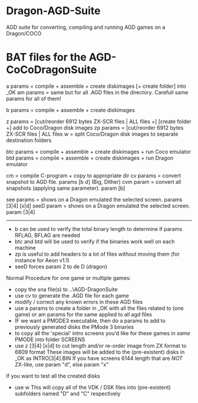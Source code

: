 # Dragon-AGD-Suite
AGD suite for converting, compiling and running AGD games on a Dragon/COCO

BAT files for the AGD-CoCoDragonSuite
============================================================================================================
a <name> params   = compile + assemble + create diskimages [+ create folder] into _OK
am       params   = same but for all .AGD files in the directory. Carefull same params for all of them!

b <name> params   = compile + assemble + create diskimages

z        params   = [cut/reorder 6912 bytes ZX-SCR files | ALL files +] [create folder +] add to Coco/Dragon disk images
zp       params   = [cut/reorder 6912 bytes ZX-SCR files | ALL files
w                 = split Coco/Dragon disk images to separate destination folders

btc <name> params = compile + assemble + create diskimages + run Coco emulator
btd <name> params = compile + assemble + create diskimages + run Dragon emulator

cm <name>         = compile C-program + copy to appropriate dir
cv <name> params  = convert snapshot to AGD file. params [b d] (Big, Dither)
cvm       param   = convert all snapshots (applying same parameter). param [b]

see <name> params = shows on a Dragon emulated the selected screen. params [3|4] [x|d]
seeD <name> param = shows on a Dragon emulated the selected screen. param  [3|4]

-------------------------------------------------------------------------------------------------------------

- b   can be used to verify the total binary length to determine if params RFLAG, BFLAG are needed
- btc and btd will be used to verify if the binaries work well on each machine
- zp  is useful to add headers to a lot of files without moving them (for instance for Aeon v1.1)
- seeD forces param 2 to de D (dragon)

Normal Procedure for one game or multiple games:
- copy the sna file(s) to ..\AGD-DragonSuite
- use cv <name> to generate the .AGD file for each game
- modify / correct any known errors in these AGD files
- use   a <name> params to create a folder in _OK with all the files related to <name> (one game)
    or  am       params for the same applied to all agd files
- IF we want a PMODE3 executable, then do
	a <name> params to add to previously generated disks the PMode 3 binaries
- to copy all the 'special' intro screens you'd like for these games in *same* PMODE into folder SCREENS
- use   z [3|4] [x|d] to cut length and/or re-order image from ZX format to 6809 format
	These images will be added to the (pre-existent) disks in _OK as INTRO[3|4].BIN
	If you have screens 6144 length that are *NOT* ZX-like, use param "d", else param "x"

If you want to test all the created disks
- use   w
This will copy all of the VDK / DSK files into (pre-existent) subfolders named "D" and "C" respectively
